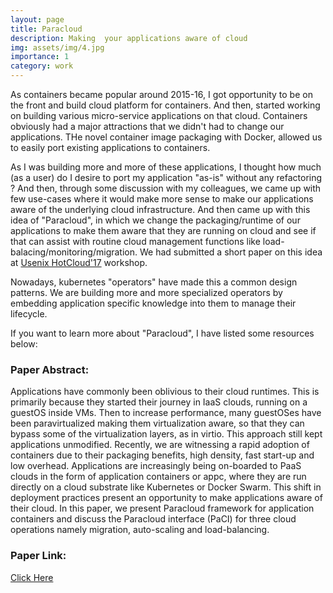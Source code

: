 ```yaml
---
layout: page
title: Paracloud
description: Making  your applications aware of cloud
img: assets/img/4.jpg
importance: 1
category: work
---
```



As containers became popular around 2015-16, I got opportunity to be on the front and build cloud platform for containers. And then, started working on building various micro-service applications on that cloud. Containers obviously had a major attractions that we didn't had to change our applications. THe novel container image packaging with Docker, allowed us to easily port existing applications to containers.

As I was building more and more of these applications, I thought how much (as a user) do I desire to port my application "as-is" without any refactoring ? And then, through some discussion with my colleagues, we came up with few use-cases where it would make more sense to  make our applications aware of the underlying cloud infrastructure. And then came up with this idea of "Paracloud", in which we change the packaging/runtime of our applications to make them aware that they are running on cloud and see if that can assist with routine cloud management functions like load-balacing/monitoring/migration. We had submitted a short paper on this idea at  <a href="https://www.usenix.org/conference/hotcloud17/program/presentation/nadgowda">Usenix HotCloud'17</a> workshop. 

Nowadays, kubernetes "operators" have made this a common design patterns. We are building more and more specialized operators by embedding application specific knowledge into them to manage their lifecycle.

If you want to learn more about "Paracloud", I have listed some resources below:

### Paper Abstract:
Applications have commonly been oblivious to their cloud runtimes. This is primarily because they started their journey in IaaS clouds, running on a guestOS inside VMs. Then to increase performance, many guestOSes have been paravirtualized making them virtualization aware, so that they can bypass some of the virtualization layers, as in virtio. This approach still kept applications unmodified. Recently, we are witnessing a rapid adoption of containers due to their packaging benefits, high density, fast start-up and low overhead. Applications are increasingly being on-boarded to PaaS clouds in the form of application containers or appc, where they are run directly on a cloud substrate like Kubernetes or Docker Swarm. This shift in deployment practices present an opportunity to make applications aware of their cloud. In this paper, we present Paracloud framework for application containers and discuss the Paracloud interface (PaCI) for three cloud operations namely migration, auto-scaling and load-balancing.

### Paper Link: 
<a href="https://www.usenix.org/conference/hotcloud17/program/presentation/nadgowda">Click Here</a> 


